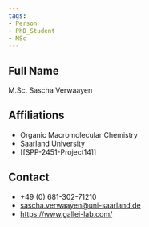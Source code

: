 ```yaml
---
tags: 
- Person
- PhD_Student
- MSc
---
```

## Full Name
M.Sc. Sascha Verwaayen

## Affiliations
- Organic Macromolecular Chemistry
- Saarland University
- [[SPP-2451-Project14]]
## Contact
- +49 (0) 681-302-71210
- sascha.verwaayen@uni-saarland.de
- https://www.gallei-lab.com/
